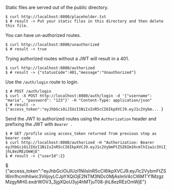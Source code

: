 Static files are served out of the public directory.

```
$ curl http://localhost:8080/placeholder.txt
$ # result -> Put your static files in this directory and then delete this file.
```

You can have un-authorized routes.

```
$ curl http://localhost:8080/unauthorized
$ # result -> true
```

Trying authorized routes without a JWT will result in a 401.

```
$ curl http://localhost:8080/authorized
$ # result -> {"statusCode":401,"message":"Unauthorized"}                                 
```

Use the `/auth/login` route to login.

```
$ # POST /auth/login
$ curl -X POST http://localhost:8080/auth/login -d '{"username": "maria", "password": "123"}' -H "Content-Type: application/json"
$ # result -> {"access_token":"eyJhbGciOiJIUzI1NiIsInR5cCI6IkpXVCJ9.eyJ1c2Vybm... }
```

Send the JWT to authorized routes using the `Authorization` header and prefixing the JWT with `Bearer `.

```
$ # GET /profile using access_token returned from previous step as bearer code
$ curl http://localhost:8080/authorized -H "Authorization: Bearer eyJhbGciOiJIUzI1NiIsInR5cCI6IkpXVCJ9.eyJ1c2VybmFtZSI6Im1hcmlhIiwic3ViIjoyLCJpYXQiOjE2NTM3NDc0MjAsImV4cCI6MTY1MzgzMzgyMH0.exdrWOV3_3jgXQoU3yj4hMTjuT08-jhL8ezREzOmWjE"
$ # result -> {"userId":2}
```

$ {"access_token":"eyJhbGciOiJIUzI1NiIsInR5cCI6IkpXVCJ9.eyJ1c2VybmFtZSI6Im1hcmlhIiwic3ViIjoyLCJpYXQiOjE2NTM3NDc0MjAsImV4cCI6MTY1MzgzMzgyMH0.exdrWOV3_3jgXQoU3yj4hMTjuT08-jhL8ezREzOmWjE"}
